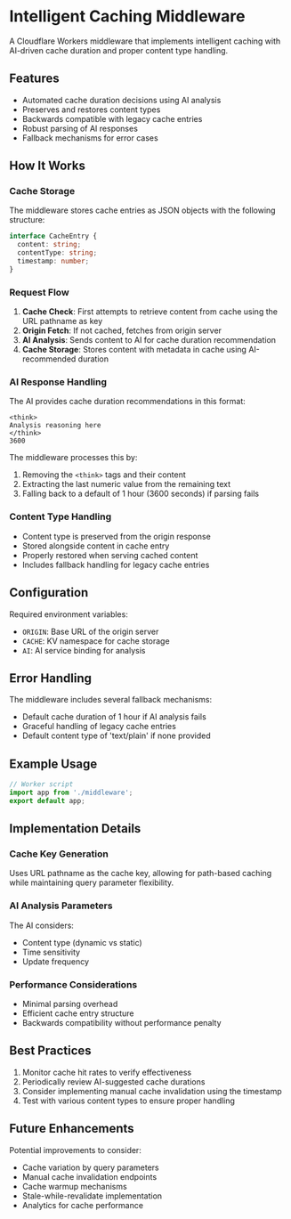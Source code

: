 # Intelligent Caching Middleware

A Cloudflare Workers middleware that implements intelligent caching with AI-driven cache duration and proper content type handling.

## Features

- Automated cache duration decisions using AI analysis
- Preserves and restores content types
- Backwards compatible with legacy cache entries
- Robust parsing of AI responses
- Fallback mechanisms for error cases

## How It Works

### Cache Storage

The middleware stores cache entries as JSON objects with the following structure:

```typescript
interface CacheEntry {
  content: string;
  contentType: string;
  timestamp: number;
}
```

### Request Flow

1. **Cache Check**: First attempts to retrieve content from cache using the URL pathname as key
2. **Origin Fetch**: If not cached, fetches from origin server
3. **AI Analysis**: Sends content to AI for cache duration recommendation
4. **Cache Storage**: Stores content with metadata in cache using AI-recommended duration

### AI Response Handling

The AI provides cache duration recommendations in this format:
```
<think>
Analysis reasoning here
</think>
3600
```

The middleware processes this by:
1. Removing the `<think>` tags and their content
2. Extracting the last numeric value from the remaining text
3. Falling back to a default of 1 hour (3600 seconds) if parsing fails

### Content Type Handling

- Content type is preserved from the origin response
- Stored alongside content in cache entry
- Properly restored when serving cached content
- Includes fallback handling for legacy cache entries

## Configuration

Required environment variables:
- `ORIGIN`: Base URL of the origin server
- `CACHE`: KV namespace for cache storage
- `AI`: AI service binding for analysis

## Error Handling

The middleware includes several fallback mechanisms:
- Default cache duration of 1 hour if AI analysis fails
- Graceful handling of legacy cache entries
- Default content type of 'text/plain' if none provided

## Example Usage

```typescript
// Worker script
import app from './middleware';
export default app;
```

## Implementation Details

### Cache Key Generation
Uses URL pathname as the cache key, allowing for path-based caching while maintaining query parameter flexibility.

### AI Analysis Parameters
The AI considers:
- Content type (dynamic vs static)
- Time sensitivity
- Update frequency

### Performance Considerations
- Minimal parsing overhead
- Efficient cache entry structure
- Backwards compatibility without performance penalty

## Best Practices

1. Monitor cache hit rates to verify effectiveness
2. Periodically review AI-suggested cache durations
3. Consider implementing manual cache invalidation using the timestamp
4. Test with various content types to ensure proper handling

## Future Enhancements

Potential improvements to consider:
- Cache variation by query parameters
- Manual cache invalidation endpoints
- Cache warmup mechanisms
- Stale-while-revalidate implementation
- Analytics for cache performance
